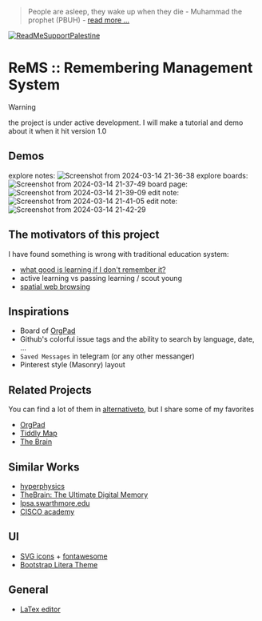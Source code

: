 > People are asleep, they wake up when they die - Muhammad the prophet (PBUH) - [read more ...](https://the12thimam.com/2020/04/06/people-are-asleep-when-they-die-they-awake/)

[![ReadMeSupportPalestine](https://raw.githubusercontent.com/Safouene1/support-palestine-banner/master/banner-support.svg)](https://github.com/Safouene1/support-palestine-banner)

# ReMS :: Remembering Management System

> [!WARNING]
> the project is under active development. I will make a tutorial and demo about it when it hit version 1.0

## Demos
explore notes:
![Screenshot from 2024-03-14 21-36-38](https://github.com/hamidb80/ReMS/assets/33871336/4b7f6b65-25fd-40b5-b2ec-8f1601072b2e)
explore boards:
![Screenshot from 2024-03-14 21-37-49](https://github.com/hamidb80/ReMS/assets/33871336/7c7a3f4b-77fd-46c4-ba86-cd2bb11bd7e5)
board page:
![Screenshot from 2024-03-14 21-39-09](https://github.com/hamidb80/ReMS/assets/33871336/129ed27d-a15e-4098-939d-6bec5f6f4f84)
edit note:
![Screenshot from 2024-03-14 21-41-05](https://github.com/hamidb80/ReMS/assets/33871336/a5efc5b5-d1f8-407f-a16c-98965c15c1be)
edit note:
![Screenshot from 2024-03-14 21-42-29](https://github.com/hamidb80/ReMS/assets/33871336/4b490a20-6b37-48ca-b8fe-fd1c6d66e34c)


## The motivators of this project
I have found something is wrong with traditional education system:
- [what good is learning if I don't remember it?](https://files.eric.ed.gov/fulltext/EJ1055665.pdf)
- active learning vs passing learning / scout young
- [spatial web browsing](https://maggieappleton.com/spatial-web)

## Inspirations
- Board of [OrgPad](https://orgpad.info/)
- Github's colorful issue tags and the ability to search by language, date, ...
- `Saved Messages` in telegram (or any other messanger)
- Pinterest style (Masonry) layout

## Related Projects
You can find a lot of them in [alternativeto](https://alternativeto.net/), but I share some of my favorites
- [OrgPad](https://orgpad.info/)
- [Tiddly Map](https://tiddlymap.org/)
- [The Brain](https://thebrain.com/)

## Similar Works
- [hyperphysics](http://hyperphysics.phy-astr.gsu.edu/hbase/hframe.html)
- [TheBrain: The Ultimate Digital Memory](https://www.thebrain.com/)
- [lpsa.swarthmore.edu](https://lpsa.swarthmore.edu/TM/tmExplore/index.html?LPSA#t_lpsahome)
- [CISCO academy](http://cisco.num.edu.mn/CCNA_R&S1/course/module7/#7.0.1.1)

## UI
- [SVG icons](https://www.svgrepo.com/collection/solar-bold-duotone-icons/) + [fontawesome](https://fontawesome.com/)
- [Bootstrap Litera Theme](https://bootswatch.com/litera)

## General
- [LaTex editor](https://latexeditor.lagrida.com/)
